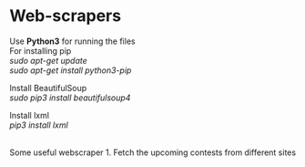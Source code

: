 # Web-scrapers
Use **Python3** for running the files<br/>
For installing pip<br/>
  *sudo apt-get update*<br/>
  *sudo apt-get install python3-pip*<br/>
  
Install BeautifulSoup<br/>
  *sudo pip3 install beautifulsoup4*<br/>

Install lxml<br/>
  *pip3 install lxml*<br/>

<br/>
Some useful webscraper
  1. Fetch the upcoming contests from different sites
